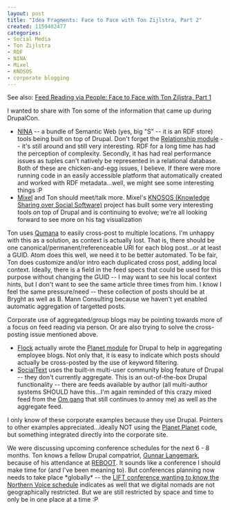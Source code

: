 ```yaml
--- 
layout: post
title: "Idea Fragments: Face to Face with Ton Zijlstra, Part 2"
created: 1159402477
categories: 
- Social Media
- Ton Zijlstra
- RDF
- NINA
- Mixel
- KNOSOS
- corporate blogging
---
```

<p>See also: <a href="/blog/bmann/feed-reading-via-people-face-to-face-with-ton-zijlstra-part-1">Feed Reading via People: Face to Face with Ton Ziljstra, Part 1</a></p>  <p>I wanted to share with Ton some of the information that came up during DrupalCon.</p> <ul> <li><a href="http://drupalcon.org/node/42">NINA</a> -- a bundle of Semantic Web (yes, big &quot;S&quot; -- it is an RDF store) tools being built on top of Drupal. Don&#39;t forget the <a href="http://drupal.org/project/relationship">Relationship module</a> -- it&#39;s still around and still very interesting. RDF for a long time has had the perception of complexity. Secondly, it has had real performance issues as tuples can&#39;t natively be represented in a relational database. Both of these are chicken-and-egg issues, I believe. If there were more running code in an easily accessible platform that automatically created and worked with RDF metadata...well, we might see some interesting things :P</li> <li><a href="http://mixel.be">Mixel</a> and Ton should meet/talk more. Mixel&#39;s <a href="http://www.knosos.be/">KNOSOS (Knowledge Sharing over Social Software)</a> project has built some very interesting tools on top of Drupal and is continuing to evolve; we&#39;re all looking forward to see more on his tag visualization</li> </ul>  <p>Ton uses <a href="http://www.qumana.com">Qumana</a> to easily cross-post to multiple locations. I&#39;m unhappy with this as a solution, as context is actually lost. That is, there should be one canonical/permanent/referenceable URI for each blog post...or at least a GUID. Atom does this well, we need it to be better automated. To be fair, Ton does customize and/or intro each duplicated cross post, adding local context. Ideally, there is a field in the feed specs that could be used for this purpose without changing the GUID -- I may want to see his local context hints, but I don&#39;t want to see the same article three times from him. I know I feel the same pressure/need -- these collection of posts should be at Bryght as well as B. Mann Consulting because we haven&#39;t yet enabled automatic aggregation of targetted posts.</p>  <p>Corporate use of aggregated/group blogs may be pointing towards more of a focus on feed reading via person. Or are also trying to solve the cross-posting issue mentioned above.</p> <ul> <li><a href="http://www.flock.com/blog">Flock</a> actually wrote the <a href="http://drupal.org/project/planet">Planet module</a> for Drupal to help in aggregating employee blogs. Not only that, it is easy to indicate which posts should actually be cross-posted by the use of keyword filtering.</li> <li><a href="http://www.socialtext.com/blog/">SocialText</a> uses the built-in multi-user community blog feature of Drupal -- they don&#39;t currently aggregate. This is an out-of-the-box Drupal functionality -- there are feeds available by author (all multi-author systems SHOULD have this...I&#39;m again reminded of this crazy mixed feed from the <a href="http://gigaom.com">Om gang</a> that still continues to annoy me) as well as the aggregate feed.</li> </ul> <p>I only know of these corporate examples because they use Drupal. Pointers to other examples appreciated...ideally NOT using the <a href="http://www.planetplanet.org/">Planet Planet</a> code, but something integrated directly into the corporate site.</p>  <p>We were discussing upcoming conference schedules for the next 6 - 8 months. Ton knows a fellow Drupal compatriot, <a href="http://www.langemark.com/">Gunnar Langemark</a>, because of his attendance at <a href="http://reboot.dk/">REBOOT</a>. It sounds like a conference I should make time for (and I&#39;ve been meaning to). But conferences planning now needs to take place *globally* -- the <a href="http://2006.northernvoice.ca/news/2006/06/30/go-to-lift-then-join-us-at-northern-voice-07">LIFT conference wanting to know the Northern Voice schedule</a> indicates as well that we digital nomads are not geographically restricted. But we are still restricted by space and time to only be in one place at a time :P</p>
